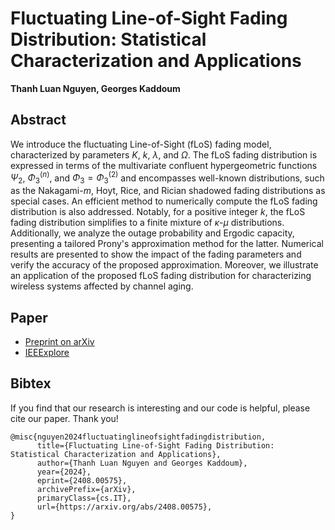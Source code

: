 # Fluctuating Line-of-Sight Fading Distribution: Statistical Characterization and Applications

**Thanh Luan Nguyen, Georges Kaddoum**

## Abstract
We introduce the fluctuating Line-of-Sight (fLoS) fading model, characterized by parameters $K$, $k$, $\lambda$, and $\Omega$. The fLoS fading distribution is expressed in terms of the multivariate confluent hypergeometric functions $\Psi_2$, $\Phi_3^{(n)}$, and $\Phi_3 = \Phi_3^{(2)}$ and encompasses well-known distributions, such as the Nakagami-$m$, Hoyt, Rice, and Rician shadowed fading distributions as special cases. An efficient method to numerically compute the fLoS fading distribution is also addressed.
Notably, for a positive integer $k$, the fLoS fading distribution simplifies to a finite mixture of $\kappa$-$\mu$ distributions. Additionally, we analyze the outage probability and Ergodic capacity, presenting a tailored Prony's approximation method for the latter. 
Numerical results are presented to show the impact of the fading parameters and verify the accuracy of the proposed approximation. Moreover, we illustrate an application of the proposed fLoS fading distribution for characterizing wireless systems affected by channel aging.

## Paper
- [Preprint on arXiv]([https://arxiv.org/abs/2201.04784](https://arxiv.org/abs/2408.00575))
- [IEEExplore]()

## Bibtex
If you find that our research is interesting and our code is helpful, please cite our paper. Thank you!

```
@misc{nguyen2024fluctuatinglineofsightfadingdistribution,
      title={Fluctuating Line-of-Sight Fading Distribution: Statistical Characterization and Applications}, 
      author={Thanh Luan Nguyen and Georges Kaddoum},
      year={2024},
      eprint={2408.00575},
      archivePrefix={arXiv},
      primaryClass={cs.IT},
      url={https://arxiv.org/abs/2408.00575}, 
}
```
